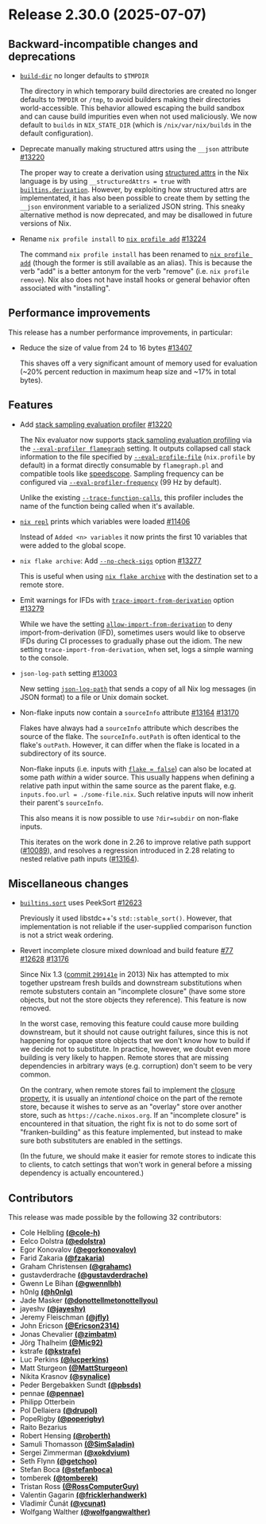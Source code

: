 # Release 2.30.0 (2025-07-07)

## Backward-incompatible changes and deprecations

- [`build-dir`] no longer defaults to `$TMPDIR`

  The directory in which temporary build directories are created no longer defaults
  to `TMPDIR` or `/tmp`, to avoid builders making their directories
  world-accessible. This behavior allowed escaping the build sandbox and can
  cause build impurities even when not used maliciously. We now default to `builds`
  in `NIX_STATE_DIR` (which is `/nix/var/nix/builds` in the default configuration).

- Deprecate manually making structured attrs using the `__json` attribute [#13220](https://github.com/NixOS/nix/pull/13220)

  The proper way to create a derivation using [structured attrs] in the Nix language is by using `__structuredAttrs = true` with [`builtins.derivation`].
  However, by exploiting how structured attrs are implementated, it has also been possible to create them by setting the `__json` environment variable to a serialized JSON string.
  This sneaky alternative method is now deprecated, and may be disallowed in future versions of Nix.

  [structured attrs]: @docroot@/language/advanced-attributes.md#adv-attr-structuredAttrs
  [`builtins.derivation`]: @docroot@/language/builtins.html#builtins-derivation

- Rename `nix profile install` to [`nix profile add`] [#13224](https://github.com/NixOS/nix/pull/13224)

  The command `nix profile install` has been renamed to [`nix profile add`] (though the former is still available as an alias). This is because the verb "add" is a better antonym for the verb "remove" (i.e. `nix profile remove`). Nix also does not have install hooks or general behavior often associated with "installing".

## Performance improvements

This release has a number performance improvements, in particular:

- Reduce the size of value from 24 to 16 bytes [#13407](https://github.com/NixOS/nix/pull/13407)

  This shaves off a very significant amount of memory used for evaluation (~20% percent reduction in maximum heap size and ~17% in total bytes).

## Features

- Add [stack sampling evaluation profiler] [#13220](https://github.com/NixOS/nix/pull/13220)

  The Nix evaluator now supports [stack sampling evaluation profiling](@docroot@/advanced-topics/eval-profiler.md) via the [`--eval-profiler flamegraph`] setting.
  It outputs collapsed call stack information to the file specified by
  [`--eval-profile-file`] (`nix.profile` by default) in a format directly consumable
  by `flamegraph.pl` and compatible tools like [speedscope](https://speedscope.app/).
  Sampling frequency can be configured via [`--eval-profiler-frequency`] (99 Hz by default).

  Unlike the existing [`--trace-function-calls`], this profiler includes the name of the function
  being called when it's available.

- [`nix repl`] prints which variables were loaded [#11406](https://github.com/NixOS/nix/pull/11406)

  Instead of `Added <n> variables` it now prints the first 10 variables that were added to the global scope.

- `nix flake archive`: Add [`--no-check-sigs`] option [#13277](https://github.com/NixOS/nix/pull/13277)

  This is useful when using [`nix flake archive`] with the destination set to a remote store.

- Emit warnings for IFDs with [`trace-import-from-derivation`] option [#13279](https://github.com/NixOS/nix/pull/13279)

  While we have the setting [`allow-import-from-derivation`] to deny import-from-derivation (IFD), sometimes users would like to observe IFDs during CI processes to gradually phase out the idiom. The new setting `trace-import-from-derivation`, when set, logs a simple warning to the console.

- `json-log-path` setting [#13003](https://github.com/NixOS/nix/pull/13003)

  New setting [`json-log-path`] that sends a copy of all Nix log messages (in JSON format) to a file or Unix domain socket.

- Non-flake inputs now contain a `sourceInfo` attribute [#13164](https://github.com/NixOS/nix/issues/13164) [#13170](https://github.com/NixOS/nix/pull/13170)

  Flakes have always had a `sourceInfo` attribute which describes the source of the flake.
  The `sourceInfo.outPath` is often identical to the flake's `outPath`. However, it can differ when the flake is located in a subdirectory of its source.

  Non-flake inputs (i.e. inputs with [`flake = false`]) can also be located at some path _within_ a wider source.
  This usually happens when defining a relative path input within the same source as the parent flake, e.g. `inputs.foo.url = ./some-file.nix`.
  Such relative inputs will now inherit their parent's `sourceInfo`.

  This also means it is now possible to use `?dir=subdir` on non-flake inputs.

  This iterates on the work done in 2.26 to improve relative path support ([#10089](https://github.com/NixOS/nix/pull/10089)),
  and resolves a regression introduced in 2.28 relating to nested relative path inputs ([#13164](https://github.com/NixOS/nix/issues/13164)).

## Miscellaneous changes

- [`builtins.sort`] uses PeekSort [#12623](https://github.com/NixOS/nix/pull/12623)

  Previously it used libstdc++'s `std::stable_sort()`. However, that implementation is not reliable if the user-supplied comparison function is not a strict weak ordering.

- Revert incomplete closure mixed download and build feature [#77](https://github.com/NixOS/nix/issues/77) [#12628](https://github.com/NixOS/nix/issues/12628) [#13176](https://github.com/NixOS/nix/pull/13176)

  Since Nix 1.3 ([commit `299141e`] in 2013) Nix has attempted to mix together upstream fresh builds and downstream substitutions when remote substuters contain an "incomplete closure" (have some store objects, but not the store objects they reference).
  This feature is now removed.

  In the worst case, removing this feature could cause more building downstream, but it should not cause outright failures, since this is not happening for opaque store objects that we don't know how to build if we decide not to substitute.
  In practice, however, we doubt even more building is very likely to happen.
  Remote stores that are missing dependencies in arbitrary ways (e.g. corruption) don't seem to be very common.

  On the contrary, when remote stores fail to implement the [closure property](@docroot@/store/store-object.md#closure-property), it is usually an *intentional* choice on the part of the remote store, because it wishes to serve as an "overlay" store over another store, such as `https://cache.nixos.org`.
  If an "incomplete closure" is encountered in that situation, the right fix is not to do some sort of "franken-building" as this feature implemented, but instead to make sure both substituters are enabled in the settings.

  (In the future, we should make it easier for remote stores to indicate this to clients, to catch settings that won't work in general before a missing dependency is actually encountered.)

## Contributors

This release was made possible by the following 32 contributors:

- Cole Helbling [**(@cole-h)**](https://github.com/cole-h)
- Eelco Dolstra [**(@edolstra)**](https://github.com/edolstra)
- Egor Konovalov [**(@egorkonovalov)**](https://github.com/egorkonovalov)
- Farid Zakaria [**(@fzakaria)**](https://github.com/fzakaria)
- Graham Christensen [**(@grahamc)**](https://github.com/grahamc)
- gustavderdrache [**(@gustavderdrache)**](https://github.com/gustavderdrache)
- Gwenn Le Bihan [**(@gwennlbh)**](https://github.com/gwennlbh)
- h0nIg [**(@h0nIg)**](https://github.com/h0nIg)
- Jade Masker [**(@donottellmetonottellyou)**](https://github.com/donottellmetonottellyou)
- jayeshv [**(@jayeshv)**](https://github.com/jayeshv)
- Jeremy Fleischman [**(@jfly)**](https://github.com/jfly)
- John Ericson [**(@Ericson2314)**](https://github.com/Ericson2314)
- Jonas Chevalier [**(@zimbatm)**](https://github.com/zimbatm)
- Jörg Thalheim [**(@Mic92)**](https://github.com/Mic92)
- kstrafe [**(@kstrafe)**](https://github.com/kstrafe)
- Luc Perkins [**(@lucperkins)**](https://github.com/lucperkins)
- Matt Sturgeon [**(@MattSturgeon)**](https://github.com/MattSturgeon)
- Nikita Krasnov [**(@synalice)**](https://github.com/synalice)
- Peder Bergebakken Sundt [**(@pbsds)**](https://github.com/pbsds)
- pennae [**(@pennae)**](https://github.com/pennae)
- Philipp Otterbein
- Pol Dellaiera [**(@drupol)**](https://github.com/drupol)
- PopeRigby [**(@poperigby)**](https://github.com/poperigby)
- Raito Bezarius
- Robert Hensing [**(@roberth)**](https://github.com/roberth)
- Samuli Thomasson [**(@SimSaladin)**](https://github.com/SimSaladin)
- Sergei Zimmerman [**(@xokdvium)**](https://github.com/xokdvium)
- Seth Flynn [**(@getchoo)**](https://github.com/getchoo)
- Stefan Boca [**(@stefanboca)**](https://github.com/stefanboca)
- tomberek [**(@tomberek)**](https://github.com/tomberek)
- Tristan Ross [**(@RossComputerGuy)**](https://github.com/RossComputerGuy)
- Valentin Gagarin [**(@fricklerhandwerk)**](https://github.com/fricklerhandwerk)
- Vladimír Čunát [**(@vcunat)**](https://github.com/vcunat)
- Wolfgang Walther [**(@wolfgangwalther)**](https://github.com/wolfgangwalther)

<!-- markdown links -->
[stack sampling evaluation profiler]: @docroot@/advanced-topics/eval-profiler.md
[`--eval-profiler`]: @docroot@/command-ref/conf-file.md#conf-eval-profiler
[`--eval-profiler flamegraph`]: @docroot@/command-ref/conf-file.md#conf-eval-profiler
[`--trace-function-calls`]: @docroot@/command-ref/conf-file.md#conf-trace-function-calls
[`--eval-profile-file`]: @docroot@/command-ref/conf-file.md#conf-eval-profile-file
[`--eval-profiler-frequency`]: @docroot@/command-ref/conf-file.md#conf-eval-profiler-frequency
[`build-dir`]: @docroot@/command-ref/conf-file.md#conf-build-dir
[`nix profile add`]: @docroot@/command-ref/new-cli/nix3-profile-add.md
[`nix repl`]: @docroot@/command-ref/new-cli/nix3-repl.md
[`nix flake archive`]: @docroot@/command-ref/new-cli/nix3-flake-archive.md
[`json-log-path`]: @docroot@/command-ref/conf-file.md#conf-json-log-path
[`trace-import-from-derivation`]: @docroot@/command-ref/conf-file.md#conf-trace-import-from-derivation
[`allow-import-from-derivation`]: @docroot@/command-ref/conf-file.md#conf-allow-import-from-derivation
[`builtins.sort`]: @docroot@/language/builtins.md#builtins-sort
[`flake = false`]: @docroot@/command-ref/new-cli/nix3-flake.md?highlight=false#flake-inputs
[`--no-check-sigs`]: @docroot@/command-ref/new-cli/nix3-flake-archive.md#opt-no-check-sigs
[commit `299141e`]: https://github.com/NixOS/nix/commit/299141ecbd08bae17013226dbeae71e842b4fdd7
